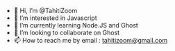 - 👋 Hi, I’m @TahitiZoom
- 👀 I’m interested in Javascript
- 🌱 I’m currently learning Node.JS and Ghost
- 💞️ I’m looking to collaborate on Ghost
- 📫 How to reach me by email : tahitizoom@gmail.com

<!---
TahitiZoom/TahitiZoom is a ✨ special ✨ repository because its `README.md` (this file) appears on your GitHub profile.
You can click the Preview link to take a look at your changes.
--->
